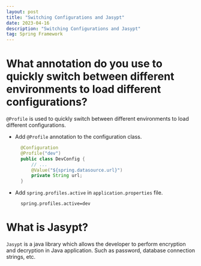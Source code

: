 ```yaml
---
layout: post
title: "Switching Configurations and Jasypt"
date: 2023-04-16
description: "Switching Configurations and Jasypt"
tag: Spring Framework
---
```


# What annotation do you use to quickly switch between different environments to load different configurations?

`@Profile` is used to quickly switch between different environments to load different configurations.

- Add `@Profile` annotation to the configuration class.

  ```java
    @Configuration
    @Profile("dev")
    public class DevConfig {
        // ...
        @Value("${spring.datasource.url}")
        private String url;
    }
  ```

- Add `spring.profiles.active` in `application.properties` file.

  ```properties
    spring.profiles.active=dev
  ```

# What is Jasypt?

`Jasypt` is a java library which allows the developer to perform encryption and decryption in Java application. Such as password, database connection strings, etc.
